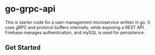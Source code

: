 # go-grpc-api
This is starter code for a user-management microservice written in go. It uses gRPC and protocol buffers internally, while exposing a REST API. Firebase manages authentication, and mySQL is used for persistence.

## Get Started
